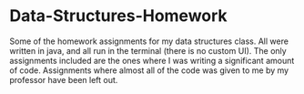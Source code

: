 # Data-Structures-Homework
Some of the homework assignments for my data structures class. All were written in java, and all run in the terminal (there is no custom UI). The only assignments included are the ones where I was writing a significant amount of code. Assignments where almost all of the code was given to me by my professor have been left out.
